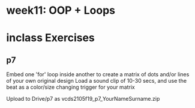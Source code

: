 # week11: OOP + Loops

# inclass Exercises
## p7

Embed one 'for' loop inside another to create a matrix of dots and/or lines of your own original design
Load a sound clip of 10-30 secs, and use the beat as a color/size changing trigger for your matrix

Upload to Drive/p7 as vcds2105f19_p7_YourNameSurname.zip
